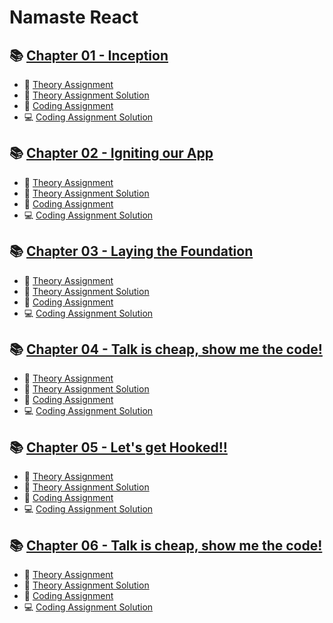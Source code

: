 # Namaste React

## 📚 [Chapter 01 - Inception](/Chapter%20-%2001%20-%20Inception/)

- 📘 [Theory Assignment](/Chapter%20-%2001%20-%20Inception/Theory/Assignment1.md)
- 📖 [Theory Assignment Solution](/Chapter%20-%2001%20-%20Inception/Theory/Solution1.md)
- 📘 [Coding Assignment](/Chapter%20-%2001%20-%20Inception/Coding/Assignment1.md)
- 💻 [Coding Assignment Solution](/Chapter%20-%2001%20-%20Inception/Coding/)

## 📚 [Chapter 02 - Igniting our App](/Chapter%20-%2002%20-%20Igniting%20out%20App/)

- 📘 [Theory Assignment](/Chapter%20-%2002%20-%20Igniting%20out%20App/Theory/Assignment2.md)
- 📖 [Theory Assignment Solution](/Chapter%20-%2002%20-%20Igniting%20out%20App/Theory/Solution2.md)
- 📘 [Coding Assignment](/Chapter%20-%2002%20-%20Igniting%20out%20App/Coding/Assignment2.md)
- 💻 [Coding Assignment Solution](/Chapter%20-%2002%20-%20Igniting%20out%20App/Coding/)

## 📚 [Chapter 03 - Laying the Foundation](/Chapter%2003%20-%20Laying%20the%20Foundation/)

- 📘 [Theory Assignment](/Chapter%2003%20-%20Laying%20the%20Foundation/Theory/Assignment3.md)
- 📖 [Theory Assignment Solution](/Chapter%2003%20-%20Laying%20the%20Foundation/Theory/Solution3.md)
- 📘 [Coding Assignment](/Chapter%2003%20-%20Laying%20the%20Foundation/Coding/Assignment3.md)
- 💻 [Coding Assignment Solution](/Chapter%2003%20-%20Laying%20the%20Foundation/Coding/)

## 📚 [Chapter 04 - Talk is cheap, show me the code!](/Chapter%2004%20-%20Talk%20is%20cheap,%20show%20me%20the%20code!/)

- 📘 [Theory Assignment](/Chapter%2004%20-%20Talk%20is%20cheap,%20show%20me%20the%20code!/Theory/Assignment4.md)
- 📖 [Theory Assignment Solution](/Chapter%2004%20-%20Talk%20is%20cheap,%20show%20me%20the%20code!/Theory/Solution4.md)
- 📘 [Coding Assignment](/Chapter%2004%20-%20Talk%20is%20cheap,%20show%20me%20the%20code!/Coding/Assignment4.md)
- 💻 [Coding Assignment Solution](/Chapter%2004%20-%20Talk%20is%20cheap,%20show%20me%20the%20code!/Coding/)

## 📚 [Chapter 05 - Let's get Hooked!!](/Chapter%20-%2005%20-%20Let's%20get%20Hooked!/)

- 📘 [Theory Assignment](/Chapter%20-%2005%20-%20Let's%20get%20Hooked!/Theory/Assignment5.md)
- 📖 [Theory Assignment Solution](/Chapter%20-%2005%20-%20Let's%20get%20Hooked!/Theory/Solution5.md)
- 📘 [Coding Assignment](/Chapter%20-%2005%20-%20Let's%20get%20Hooked!/Coding/Assignment5.md)
- 💻 [Coding Assignment Solution](/Chapter%20-%2005%20-%20Let's%20get%20Hooked!/Coding/)

## 📚 [Chapter 06 - Talk is cheap, show me the code!](/Chapter%20-%2006%20-%20Exploring%20the%20world/)

- 📘 [Theory Assignment](/Chapter%20-%2006%20-%20Exploring%20the%20world/Theory/Assignment6.md)
- 📖 [Theory Assignment Solution](/Chapter%20-%2006%20-%20Exploring%20the%20world/Theory/Solution6.md)
- 📘 [Coding Assignment](/Chapter%20-%2006%20-%20Exploring%20the%20world/Coding/Assignment6.md)
- 💻 [Coding Assignment Solution](/Chapter%20-%2006%20-%20Exploring%20the%20world/Coding/)
